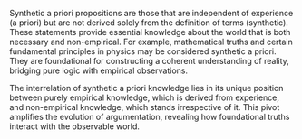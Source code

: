 
Synthetic a priori propositions are those that are independent of experience (a priori) but are not derived solely from the definition of terms (synthetic). These statements provide essential knowledge about the world that is both necessary and non-empirical. For example, mathematical truths and certain fundamental principles in physics may be considered synthetic a priori. They are foundational for constructing a coherent understanding of reality, bridging pure logic with empirical observations.

The interrelation of synthetic a priori knowledge lies in its unique position between purely empirical knowledge, which is derived from experience, and non-empirical knowledge, which stands irrespective of it. This pivot amplifies the evolution of argumentation, revealing how foundational truths interact with the observable world.